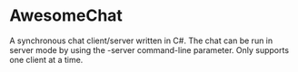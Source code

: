 # AwesomeChat
A synchronous chat client/server written in C#. The chat can be run in server mode by using the -server command-line parameter. Only supports one client at a time.
